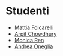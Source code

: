 # Studenti
- [Mattia Folcarelli](https://github.com/profmf)
- [Arpit Chowdhury](https://github.com/Fairesss)
- [Monica Ren](https://github.com/monniiccaa)
- [Andrea Oneglia](https://github.com/one104)